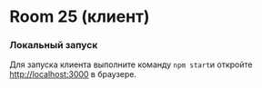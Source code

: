 # Room 25 (клиент)

### Локальный запуск

Для запуска клиента выполните команду `npm start`и откройте [http://localhost:3000](http://localhost:3000) в браузере.